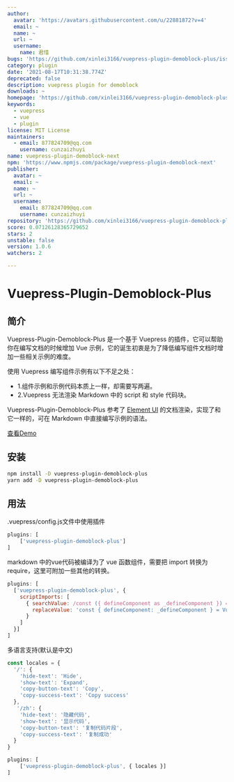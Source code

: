 ```yaml
---
author:
  avatar: 'https://avatars.githubusercontent.com/u/22881872?v=4'
  email: ~
  name: ~
  url: ~
  username:
    name: 君惜
bugs: 'https://github.com/xinlei3166/vuepress-plugin-demoblock-plus/issues'
category: plugin
date: '2021-08-17T10:31:38.774Z'
deprecated: false
description: vuepress plugin for demoblock
downloads: ~
homepage: 'https://github.com/xinlei3166/vuepress-plugin-demoblock-plus#readme'
keywords:
  - vuepress
  - vue
  - plugin
license: MIT License
maintainers:
  - email: 877824709@qq.com
    username: cunzaizhuyi
name: vuepress-plugin-demoblock-next
npm: 'https://www.npmjs.com/package/vuepress-plugin-demoblock-next'
publisher:
  avatar: ~
  email: ~
  name: ~
  url: ~
  username:
    email: 877824709@qq.com
    username: cunzaizhuyi
repository: 'https://github.com/xinlei3166/vuepress-plugin-demoblock-plus'
score: 0.07126128365729652
stars: 2
unstable: false
version: 1.0.6
watchers: 2

---
```


# Vuepress-Plugin-Demoblock-Plus

## 简介

Vuepress-Plugin-Demoblock-Plus 是一个基于 Vuepress 的插件，它可以帮助你在编写文档的时候增加 Vue 示例，它的诞生初衷是为了降低编写组件文档时增加一些相关示例的难度。

使用 Vuepress 编写组件示例有以下不足之处：
  * 1.组件示例和示例代码本质上一样，却需要写两遍。
  * 2.Vuepress 无法渲染 Markdown 中的 script 和 style 代码块。

Vuepress-Plugin-Demoblock-Plus 参考了 [Element UI](https://github.com/element-plus/element-plus) 的文档渲染，实现了和它一样的，可在 Markdown 中直接编写示例的语法。

[查看Demo](https://xinlei3166.github.io/vuepress-demo/)



## 安装

```bash
npm install -D vuepress-plugin-demoblock-plus
yarn add -D vuepress-plugin-demoblock-plus
```



## 用法

.vuepress/config.js文件中使用插件

```js
plugins: [
	['vuepress-plugin-demoblock-plus']
]
```


markdown 中的vue代码被编译为了 vue 函数组件，需要把 import 转换为 require，这里可附加一些其他的转换。
```js
plugins: [
  ['vuepress-plugin-demoblock-plus', {
    scriptImports: [
      { searchValue: /const ({ defineComponent as _defineComponent }) = Vue/g,
        replaceValue: 'const { defineComponent: _defineComponent } = Vue'
      }
    ]
  }]
]
```



多语言支持(默认是中文)

```js
const locales = {
  '/': {
    'hide-text': 'Hide',
    'show-text': 'Expand',
    'copy-button-text': 'Copy',
    'copy-success-text': 'Copy success'
  },
   '/zh': {
    'hide-text': '隐藏代码',
    'show-text': '显示代码',
    'copy-button-text': '复制代码片段', 
    'copy-success-text': '复制成功'
  }
}

plugins: [
	['vuepress-plugin-demoblock-plus', { locales }]
]
```

